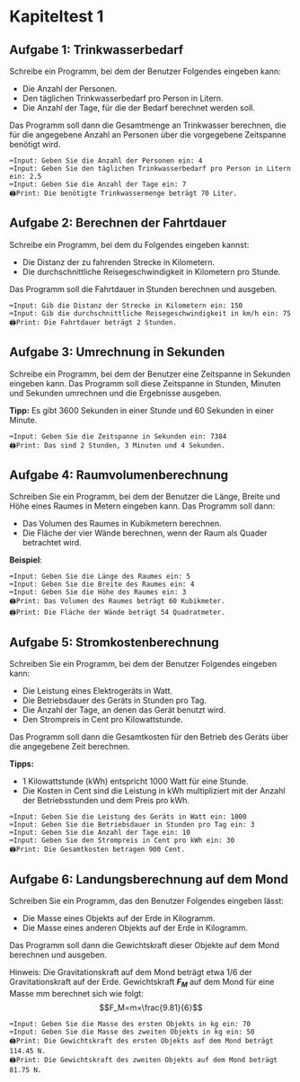 # Kapiteltest 1


<!---
<img style="float: right; width:33%" src="./images/circles3.png">
Definiere eine Funktion, die einen Kreis zeichnet. Benutze
die Funktion, um die rechts dargestellte Figur zu zeichnen.
<div style="clear:both;"></div>



<img style="float: right; width:33%" src="./images/bsp08.png">
Schreibe eine Funktion, welche einen "Ast" der
nebenstehenden Schneeflocke zeichnet.
Schreibe eine weitere Funktion, welche die Funktion
"Ast" sechs mal aufruft, um die gesamte Schneeflocke
zu erhalten.
<div style="clear:both;"></div>



<img style="float: right; width:33%" src="./images/schachbrett.png">
Schreibe eine Funktion `schachbrett`, welche ein Schachbrett zeichnet.
Die Funktion soll zwei Parameter mit den Namen `x` und `y` haben.
Diese beiden Parameter geben die Anzahl der Spalten und die Anzahl der Zeilen an.
Du kannst davon ausgehen, dass sowohl x, als auch y, gerade Zahlen sind.
Das heißt x und y sind ohne Rest durch 2 dividierbar.

**Tipp:** Schreibe eine Funktion welche ein Mini-Schachbrett mit
der Größe 2x2 zeichnet und und wiederhole dieses x/2 mal in x-Richtung
und y/2 mal in y-Richtung.

<div style="clear:both;"></div>	
-->
## Aufgabe 1: Trinkwasserbedarf
Schreibe  ein Programm, bei dem der Benutzer Folgendes eingeben kann:

* Die Anzahl der Personen.
* Den täglichen Trinkwasserbedarf pro Person in Litern.
* Die Anzahl der Tage, für die der Bedarf berechnet werden soll.

Das Programm soll dann die Gesamtmenge an Trinkwasser berechnen, die für die angegebene Anzahl an Personen über die vorgegebene Zeitspanne benötigt wird.

```
⌨️Input: Geben Sie die Anzahl der Personen ein: 4  
⌨️Input: Geben Sie den täglichen Trinkwasserbedarf pro Person in Litern ein: 2.5  
⌨️Input: Geben Sie die Anzahl der Tage ein: 7  
🖨️Print: Die benötigte Trinkwassermenge beträgt 70 Liter.
```


## Aufgabe 2: Berechnen der Fahrtdauer
Schreibe ein Programm, bei dem du Folgendes eingeben kannst:

* Die Distanz der zu fahrenden Strecke in Kilometern.
* Die durchschnittliche Reisegeschwindigkeit in Kilometern pro Stunde.

Das Programm soll die Fahrtdauer in Stunden berechnen und ausgeben.

```
⌨️Input: Gib die Distanz der Strecke in Kilometern ein: 150  
⌨️Input: Gib die durchschnittliche Reisegeschwindigkeit in km/h ein: 75  
🖨️Print: Die Fahrtdauer beträgt 2 Stunden.
```


## Aufgabe 3: Umrechnung in Sekunden
Schreibe ein Programm, bei dem der Benutzer eine Zeitspanne in Sekunden eingeben kann.
Das Programm soll diese Zeitspanne in Stunden, Minuten und Sekunden umrechnen und die Ergebnisse ausgeben.

**Tipp:** Es gibt 3600 Sekunden in einer Stunde und 60 Sekunden in einer Minute.

```
⌨️Input: Geben Sie die Zeitspanne in Sekunden ein: 7384  
🖨️Print: Das sind 2 Stunden, 3 Minuten und 4 Sekunden.
```

## Aufgabe 4: Raumvolumenberechnung

Schreiben Sie ein Programm, bei dem der Benutzer die Länge, Breite und Höhe eines Raumes in Metern eingeben kann. Das Programm soll dann:

* Das Volumen des Raumes in Kubikmetern berechnen.
* Die Fläche der vier Wände berechnen, wenn der Raum als Quader betrachtet wird.

**Beispiel**:
```
⌨️Input: Geben Sie die Länge des Raumes ein: 5  
⌨️Input: Geben Sie die Breite des Raumes ein: 4  
⌨️Input: Geben Sie die Höhe des Raumes ein: 3  
🖨️Print: Das Volumen des Raumes beträgt 60 Kubikmeter.  
🖨️Print: Die Fläche der Wände beträgt 54 Quadratmeter.
```

## Aufgabe 5: Stromkostenberechnung

Schreiben Sie ein Programm, bei dem der Benutzer Folgendes eingeben kann:

* Die Leistung eines Elektrogeräts in Watt.
* Die Betriebsdauer des Geräts in Stunden pro Tag.
* Die Anzahl der Tage, an denen das Gerät benutzt wird.
* Den Strompreis in Cent pro Kilowattstunde.

Das Programm soll dann die Gesamtkosten für den Betrieb des Geräts über die angegebene Zeit berechnen.

**Tipps:**
* 1 Kilowattstunde (kWh) entspricht 1000 Watt für eine Stunde.
* Die Kosten in Cent sind die Leistung in kWh multipliziert mit der Anzahl der Betriebsstunden und dem Preis pro kWh.

```
⌨️Input: Geben Sie die Leistung des Geräts in Watt ein: 1000  
⌨️Input: Geben Sie die Betriebsdauer in Stunden pro Tag ein: 3  
⌨️Input: Geben Sie die Anzahl der Tage ein: 10  
⌨️Input: Geben Sie den Strompreis in Cent pro kWh ein: 30  
🖨️Print: Die Gesamtkosten betragen 900 Cent.
```

## Aufgabe 6: Landungsberechnung auf dem Mond

Schreiben Sie ein Programm, das den Benutzer Folgendes eingeben lässt:

* Die Masse eines Objekts auf der Erde in Kilogramm.
* Die Masse eines anderen Objekts auf der Erde in Kilogramm.

Das Programm soll dann die Gewichtskraft dieser Objekte auf dem Mond berechnen und ausgeben.

Hinweis: Die Gravitationskraft auf dem Mond beträgt etwa 1/6 der Gravitationskraft auf der Erde. Gewichtskraft ***F<sub>M</sub>*** auf dem Mond für eine Masse mm berechnet sich wie folgt:
$$F_M=m×\frac{9.81}{6}$$


```
⌨️Input: Geben Sie die Masse des ersten Objekts in kg ein: 70  
⌨️Input: Geben Sie die Masse des zweiten Objekts in kg ein: 50  
🖨️Print: Die Gewichtskraft des ersten Objekts auf dem Mond beträgt 114.45 N.  
🖨️Print: Die Gewichtskraft des zweiten Objekts auf dem Mond beträgt 81.75 N.
```


<!---
## Aufgabe 7	
Schreiben Sie ein Programm, bei dem der Benutzer die Anzahl
der zu zeichnenden Quadrate eingeben kann.
Gibt der Benutzer beispielsweise 5 ein,
so werden fünf Quadrate nebeneinander gezeichnet

## Aufgabe 8
Schreiben Sie ein Programm, bei dem der Benutzer die Anzahl der
Ecken eines regelmäßigen Vielecks angibt. Gibt
der Benutzer beispielsweise 8 ein, so soll ein regelmäßiges Achteck gezeichnet werden.

## Aufgabe 9
Schreiben Sie ein Programm, bei dem der Benutzer die Anzahl der
Blütenblätter einer Blume eingeben kann. Falls
der Benutzer 20 eingibt, wird eine Blume mit 20 Blütenblättern gezeichnet.

## Aufgabe 10
Schreiben Sie ein Programm, bei dem der Benutzer die Anzahl
der Blütenblätter und die Anzahl der Blumen eingeben kann.
Falls er beispielsweise 20 und 6 eingibt, werden sechs Blumen mit zwanzig Blütenblättern
nebeneinander gezeichnet.

-->






























